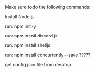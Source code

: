 Make sure to do the following commands:

Install Node.js

run: npm init -y

run: npm install discord.js

run: npm install shelljs

run: npm install concurrently --save ?????

get config.json file from desktop

